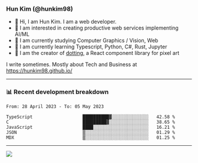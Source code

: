 ### Hun Kim (@hunkim98)

- 👋 Hi, I am Hun Kim. I am a web developer. 
- 🤔 I am interested in creating productive web services implementing AI/ML
- 🔭 I am currently studying Computer Graphics / Vision, Web 
- 🌱 I am currently learning Typescript, Python, C#, Rust, Jupyter
- 🎨 I am the creator of [dotting](hunkim98.github.io/dotting), a React component library for pixel art

I write sometimes. Mostly about Tech and Business at https://hunkim98.github.io/

---
### 📊 Recent development breakdown
<!--START_SECTION:waka-->

```text
From: 28 April 2023 - To: 05 May 2023

TypeScript                   ██████████▓░░░░░░░░░░░░░░   42.58 %
C                            █████████▓░░░░░░░░░░░░░░░   38.65 %
JavaScript                   ████░░░░░░░░░░░░░░░░░░░░░   16.21 %
JSON                         ▒░░░░░░░░░░░░░░░░░░░░░░░░   01.29 %
MDX                          ▒░░░░░░░░░░░░░░░░░░░░░░░░   01.25 %
```

<!--END_SECTION:waka-->
---

<!-- <div align='center'> -->
  <img align="center" src="https://github-readme-stats.vercel.app/api?username=hunkim98&theme=dark&show_icons=true"/>
<!-- </div> -->
<!--
**hunkim98/hunkim98** is a ✨ _special_ ✨ repository because its `README.md` (this file) appears on your GitHub profile.

Here are some ideas to get you started:

- 🔭 I’m currently working on ...
- 🌱 I’m currently learning ...
- 👯 I’m looking to collaborate on ...
- 🤔 I’m looking for help with ...
- 💬 Ask me about ...
- 📫 How to reach me: ...
- 😄 Pronouns: ...
- ⚡ Fun fact: ...
-->
